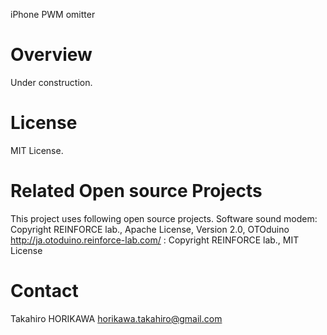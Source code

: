 iPhone PWM omitter

# Overview
Under construction.

# License
MIT License.

# Related Open source Projects
This project uses following open source projects.
Software sound modem: Copyright REINFORCE lab., Apache License, Version 2.0, 
OTOduino <http://ja.otoduino.reinforce-lab.com/> : Copyright REINFORCE lab., MIT License

# Contact
Takahiro HORIKAWA <horikawa.takahiro@gmail.com>


